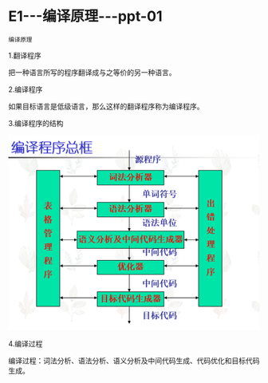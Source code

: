 # E1---编译原理---ppt-01

`编译原理`

1.翻译程序

把一种语言所写的程序翻译成与之等价的另一种语言。

2.编译程序

如果目标语言是低级语言，那么这样的翻译程序称为编译程序。

3.编译程序的结构

![520953833b7f09e04385100bde8fc368.png](image/520953833b7f09e04385100bde8fc368.png)

4.编译过程

编译过程：词法分析、语法分析、语义分析及中间代码生成、代码优化和目标代码生成。
